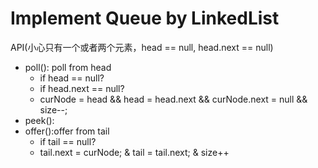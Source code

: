 # Implement Queue by LinkedList

API(小心只有一个或者两个元素，head == null, head.next == null)

* poll(): poll from head
  * if head == null?
  * if head.next == null?
  * curNode = head && head = head.next && curNode.next = null && size--;
* peek():
* offer():offer from tail
  * if tail == null?
  * tail.next = curNode; & tail = tail.next; & size++



```java
```

